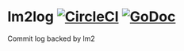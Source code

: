 # lm2log [![CircleCI](https://circleci.com/gh/Preetam/lm2log.svg?style=svg&1)](https://circleci.com/gh/Preetam/lm2log) [![GoDoc](https://godoc.org/github.com/Preetam/lm2log?status.svg)](https://godoc.org/github.com/Preetam/lm2log)
Commit log backed by lm2
